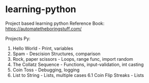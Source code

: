 # learning-python
Project based learning python
Reference Book: https://automatetheboringstuff.com/

Projects 
Py:
1. Hello World - Print, variables
2. Spam - Descision Structures, comparison
3. Rock, paper scissors - Loops, range func, import random
4. The Collatz Sequence - Functions, input-validation, int casting
5. Coin Toss - Debugging, logging
6. List to String - Lists, multiple cases
6.1 Coin Flip Streaks - Lists
